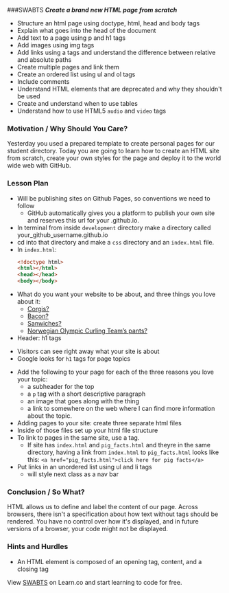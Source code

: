 ###SWABTS
***Create a brand new HTML page from scratch***
+ Structure an html page using doctype, html, head and body tags
+ Explain what goes into the head of the document
+ Add text to a page using p and h1 tags
+ Add images using img tags
+ Add links using a tags and understand the difference between relative and absolute paths
+ Create multiple pages and link them
+ Create an ordered list using ul and ol tags
+ Include comments
+ Understand HTML elements that are deprecated and why they shouldn't be used
+ Create and understand when to use tables
+ Understand how to use HTML5 `audio` and `video` tags


### Motivation / Why Should You Care?
Yesterday you used a prepared template to create personal pages for our student directory. Today you are going to learn how to create an HTML site from scratch, create your own styles for the page and deploy it to the world wide web with GitHub.

### Lesson Plan
+ Will be publishing sites on Github Pages, so conventions we need to follow 
  * GitHub automatically gives you a platform to publish your own site and reserves this url for your <your github username>.github.io.
+ In terminal from inside `development` directory make a directory called your_github_username.github.io
+ cd into that directory and make a `css` directory and an `index.html` file.
+ In `index.html`:
  ```HTML
  <!doctype html> 
  <html></html>
  <head></head>
  <body></body>
  ```
+ What do you want your website to be about, and three things you love about it:
  * [Corgis?](http://corgiaddict.com/) 
  * [Bacon?](http://www.royalbaconsociety.com/)
  * [Sanwiches?](http://fortheloveofsandwich.tumblr.com/) 
  * [Norwegian Olympic Curling Team’s pants?](https://www.facebook.com/NOCTP)
+ Header: h1 tags
 * Visitors can see right away what your site is about 
 * Google looks for `h1` tags for page topics
+ Add the following to your page for each of the three reasons you love your topic:
  * a subheader for the top
  * a `p` tag with a short descriptive paragraph
  * an image that goes along with the thing 
  * a link to somewhere on the web where I can find more information about the topic. 
+ Adding pages to your site: create three separate html files 
+ Inside of those files set up your html file structure
+ To link to pages in the same site, use a tag.
  * If site has `index.html` and `pig_facts.html` and theyre in the same directory, having a link from `index.html` to `pig_facts.html` looks like this: `<a href="pig_facts.html">click here for pig facts</a>`
+ Put links in an unordered list using ul and li tags
  * will style next class as a nav bar

### Conclusion / So What?
HTML allows us to define and label the content of our page. Across browsers, there isn't a specification about how text without tags should be rendered. You have no control over how it's displayed, and in future versions of a browser, your code might not be displayed.

### Hints and Hurdles
+ An HTML element is composed of an opening tag, content, and a closing tag
<p data-visibility='hidden'>View <a href='https://learn.co/lessons/hs-intro-web-design-teachers-guide-html-fundamentals' title='SWABTS'>SWABTS</a> on Learn.co and start learning to code for free.</p>

